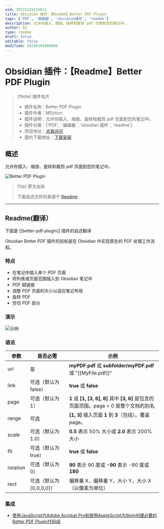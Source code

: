 ```yaml
---
uid: 20231220115812
title: Obsidian 插件：【Readme】Better PDF Plugin
tags: ['PDF', '编辑器', 'obsidian插件', 'readme']
description: 允许你插入、缩放、旋转和裁剪 pdf 页面到您的笔记中。
author: AI
type: readme
draft: false
editable: false
modified: 20230101000000
---
```


# Obsidian 插件：【Readme】Better PDF Plugin

> [!Note] 插件名片
> - 插件名称：Better PDF Plugin
> - 插件作者：MSzturc
> - 插件说明：允许你插入、缩放、旋转和裁剪 pdf 页面到您的笔记中。
> - 插件分类：['PDF', ' 编辑器 ', 'obsidian 插件 ', 'readme']
> - 项目地址：[点我访问](https://github.com/MSzturc/obsidian-better-pdf-plugin)
> - 国内下载地址：[下载安装](https://pkmer.cn/products/plugin/pluginMarket/?better-pdf-plugin)

## 概述

允许你插入、缩放、旋转和裁剪 pdf 页面到您的笔记中。

![Better PDF Plugin](https://cdn.pkmer.cn/covers/better-pdf-plugin.gif)

> [!tip] 原文出处
>
>下面自述文件的来源于 [Readme](https://ghproxy.net/https://raw.githubusercontent.com/MSzturc/obsidian-better-pdf-plugin/master/README.md)

---

## Readme(翻译）

下面是 [[better-pdf-plugin]] 插件的自述翻译

Obsidian Better PDF 插件的目标是在 Obsidian 中实现原生的 PDF 处理工作流程。

### 特点

- 在笔记中插入单个 PDF 页面
- 将列表或页面范围插入到 Obsidian 笔记中
- PDF 超链接
- 调整 PDF 页面的大小以适应笔记布局
- 旋转 PDF
- 剪切 PDF 部分

### 演示

![示例](https://cdn.pkmer.cn/covers/better-pdf-plugin_1_0.gif)

### 语法

|参数|是否必需|示例|
|--|--|--|
|url|是|**myPDF.pdf** 或 **subfolder/myPDF.pdf** 或 "[[MyFile.pdf]]"
|link|可选（默认为 false）| **true** 或 **false**
|page|可选（默认为 1）| **1** 或 **[1, [3, 6], 8]** 其中 **[3, 6]** 是包含的页面范围。page = 0 是整个文档的别名
|range|可选| **[1, 3]** 插入页面 **1** 到 **3**（包括）。覆盖 page。
|scale|可选（默认为 1.0）| **0.5** 表示 50% 大小或 **2.0** 表示 200% 大小
|fit|可选（默认为 true）| **true** 或 **false**
|rotation|可选（默认为 0）| **90** 表示 90 度或 **-90** 表示 -90 度或 **180**
|rect|可选（默认为\[0,0,0,0\]）| 偏移量 X，偏移量 Y，大小 Y，大小 X（以像素为单位）

### 集成

- [使用JavaScript为Adobe Acrobat Pro和使用AppleScript为Skim创建必要的Better PDF Plugin代码段](https://github.com/johnsidi/scripts-for-Obsidian-Better-PDF-Plugin)



